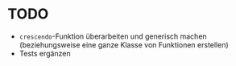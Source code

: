 # TODO

- `crescendo`-Funktion überarbeiten und generisch machen (beziehungsweise eine ganze Klasse von Funktionen erstellen)
- Tests ergänzen
